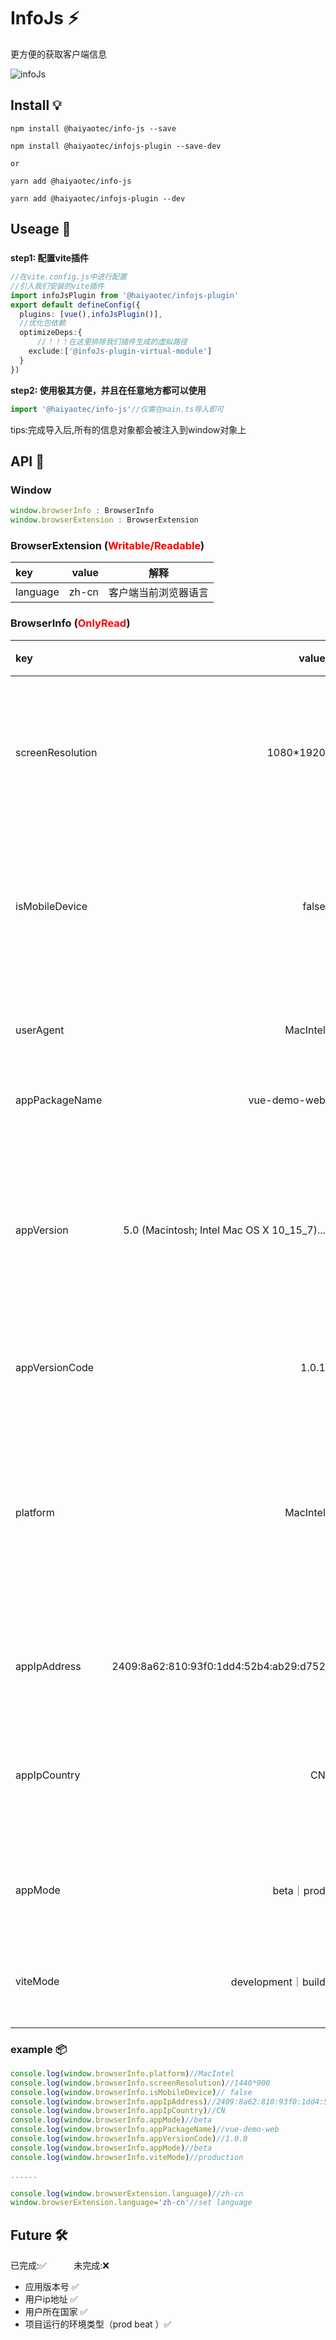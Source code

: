 # InfoJs ⚡
更方便的获取客户端信息

![infoJs](https://static01.imgkr.com/temp/a4132579f1c94298a3b47d8707b1ef72.png)
## Install 💡
```shell
npm install @haiyaotec/info-js --save

npm install @haiyaotec/infojs-plugin --save-dev

or

yarn add @haiyaotec/info-js

yarn add @haiyaotec/infojs-plugin --dev
```

## Useage 🌲

###
**step1: 配置vite插件**

```ts
//在vite.config.js中进行配置
//引入我们安装的vite插件
import infoJsPlugin from '@haiyaotec/infojs-plugin'
export default defineConfig({
  plugins: [vue(),infoJsPlugin()],
  //优化包依赖
  optimizeDeps:{
      //！！！在这里排除我们插件生成的虚拟路径
    exclude:['@infoJs-plugin-virtual-module']
  }
})

```

**step2: 使用极其方便，并且在任意地方都可以使用**

 
```ts
import '@haiyaotec/info-js'//仅需在main.ts导入即可
```

tips:完成导入后,所有的信息对象都会被注入到window对象上

## API 🍉

### Window

```typescript
window.browserInfo : BrowserInfo
window.browserExtension : BrowserExtension
```


### BrowserExtension  (<font color=red>Writable/Readable</font>)
| key | value | 解释 |
| :-----| ----: | :----: |
| language | zh-cn |客户端当前浏览器语言  |

### BrowserInfo (<font color=red>OnlyRead</font>)
| key | value | 解释 |
| :-----| ----: | :----: |
| screenResolution | 1080*1920 | 客户端浏览器的分辨率 |
| isMobileDevice | false| 客户端是否为移动设备 |
| userAgent | MacIntel | 客户度浏览器 |
| appPackageName | vue-demo-web | app包名 |
| appVersion |5.0 (Macintosh; Intel Mac OS X 10_15_7)...| 客户端浏览器的平台和版本信息 |
| appVersionCode | 1.0.1 | app版本号 |
| platform | MacIntel | 客户端运行浏览器的操作系统平台 |
| appIpAddress | 2409:8a62:810:93f0:1dd4:52b4:ab29:d752 | 客户端ip地址 |
| appIpCountry | CN | 客户端ip所在地理位置 |
| appMode | beta｜prod | App的运行环境 |
| viteMode | development｜build | App的运行环境 |

### example 📦
```ts
console.log(window.browserInfo.platform)//MacIntel
console.log(window.browserInfo.screenResolution)//1440*900
console.log(window.browserInfo.isMobileDevice)// false
console.log(window.browserInfo.appIpAddress)//2409:8a62:810:93f0:1dd4:52b4:ab29:d752
console.log(window.browserInfo.appIpCountry)//CN
console.log(window.browserInfo.appMode)//beta
console.log(window.browserInfo.appPackageName)//vue-demo-web
console.log(window.browserInfo.appVersionCode)//1.0.0
console.log(window.browserInfo.appMode)//beta
console.log(window.browserInfo.viteMode)//production

......

console.log(window.browserExtension.language)//zh-cn
window.browserExtension.language='zh-cn'//set language
```
## Future 🛠️

已完成:✅&nbsp;&nbsp;&nbsp;&nbsp;&nbsp;&nbsp;&nbsp;&nbsp;&nbsp;&nbsp;&nbsp;未完成:❌
* 应用版本号 ✅
* 用户ip地址 ✅
* 用户所在国家 ✅
* 项目运行的环境类型（prod beat ）✅
